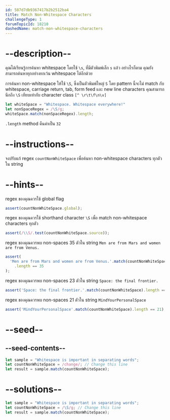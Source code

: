 ```yaml
---
id: 587d7db9367417b2b2512ba4
title: Match Non-Whitespace Characters
challengeType: 1
forumTopicId: 18210
dashedName: match-non-whitespace-characters
---
```


# --description--

คุณได้เรียนรู้การค้นหา whitespace โดยใช้ `\s`, ที่มีตัวพิมพ์เล็ก `s` แล้ว อย่างไรก็ตาม คุณยังสามารถค้นหาทุกอย่างยกเว้น whitespace ได้อีกด้วย 

การค้นหา non-whitespace ให้ใช้ `\S`, ซึ่งเป็นตัวพิมพ์ใหญ่ `S` โดย pattern นี้จะไม่ match กับ whitespace, carriage return, tab, form feed และ new line characters คุณสามารถนึกถึง `\S` เทียบเท่ากับ character class `[^ \r\t\f\n\v]`

```js
let whiteSpace = "Whitespace. Whitespace everywhere!"
let nonSpaceRegex = /\S/g;
whiteSpace.match(nonSpaceRegex).length;
```

`.length` method คืนค่าเป็น `32`

# --instructions--

จงปรับแก้ regex `countNonWhiteSpace` เพื่อค้นหา non-whitespace characters ทุกตัวใน string

# --hints--

regex ของคุณควรใช้ global flag

```js
assert(countNonWhiteSpace.global);
```

regex ของคุณควรใช้ shorthand character `\S` เพื่อ match non-whitespace characters ทุกตัว

```js
assert(/\\S/.test(countNonWhiteSpace.source));
```

regex ของคุณควรพบ non-spaces 35 ตัวใน string `Men are from Mars and women are from Venus.`

```js
assert(
  'Men are from Mars and women are from Venus.'.match(countNonWhiteSpace)
    .length == 35
);
```

regex ของคุณควรพบ non-spaces 23 ตัวใน string `Space: the final frontier.`

```js
assert('Space: the final frontier.'.match(countNonWhiteSpace).length == 23);
```

regex ของคุณควรพบ non-spaces 21 ตัวใน string `MindYourPersonalSpace`

```js
assert('MindYourPersonalSpace'.match(countNonWhiteSpace).length == 21);
```

# --seed--

## --seed-contents--

```js
let sample = "Whitespace is important in separating words";
let countNonWhiteSpace = /change/; // Change this line
let result = sample.match(countNonWhiteSpace);
```

# --solutions--

```js
let sample = "Whitespace is important in separating words";
let countNonWhiteSpace = /\S/g; // Change this line
let result = sample.match(countNonWhiteSpace);
```
